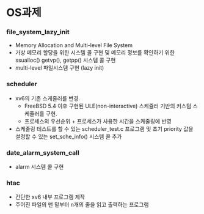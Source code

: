 # OS과제

### file_system_lazy_init
- Memory Allocation and Multi-level File System
- 가상 메모리 할당을 위한 시스템 콜 구현 및 메모리 정보를 확인하기 위한 ssualloc() getvp(), getpp() 시스템 콜 구현
- multi-level 파일시스템 구현 (lazy init)

### scheduler
- xv6의 기존 스케줄러를 변경.
  - FreeBSD 5.4 이후 구현된 ULE(non-interactive) 스케쥴러 기반의 커스텀 스케쥴러를 구현.
  - 프로세스의 우선순위 + 프로세스가 사용한 시간을 스케줄링에 반영
- 스케줄링 테스트를 할 수 있는 scheduler_test.c 프로그램 및 초기 priority 값을 설정할 수 있는 set_sche_info() 시스템 콜 추가

### date_alarm_system_call
- alarm 시스템 콜 구현

### htac
- 간단한 xv6 내부 프로그램 제작
- 주어진 파일의 맨 밑부터 n개의 줄을 읽고 출력하는 프로그램
